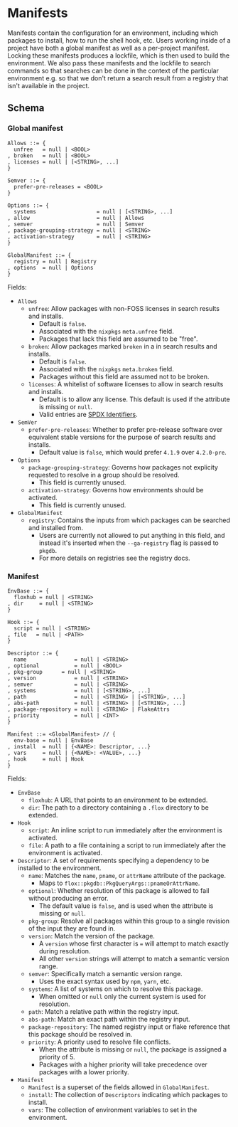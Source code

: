 # Manifests

Manifests contain the configuration for an environment, including which packages to install, how to run the shell hook, etc.
Users working inside of a project have both a global manifest as well as a per-project manifest.
Locking these manifests produces a lockfile, which is then used to build the environment.
We also pass these manifests and the lockfile to search commands so that searches can be done in the context of the particular environment e.g. so that we don't return a search result from a registry that isn't available in the project.

## Schema

### Global manifest
```
Allows ::= {
  unfree   = null | <BOOL>
, broken   = null | <BOOL>
, licenses = null | [<STRING>, ...]
}

Semver ::= {
  prefer-pre-releases = <BOOL>
}

Options ::= {
  systems                   = null | [<STRING>, ...]
, allow                     = null | Allows
, semver                    = null | Semver
, package-grouping-strategy = null | <STRING>
, activation-strategy       = null | <STRING>
}

GlobalManifest ::= {
  registry = null | Registry
, options  = null | Options
}
```

Fields:
- `Allows`
  - `unfree`: Allow packages with non-FOSS licenses in search results and installs.
    - Default is `false`.
    - Associated with the `nixpkgs` `meta.unfree` field.
    - Packages that lack this field are assumed to be "free".
  - `broken`: Allow packages marked `broken` in a in search results and installs.
    - Default is `false`.
    - Associated with the `nixpkgs` `meta.broken` field.
    - Packages without this field are assumed not to be broken.
  - `licenses`: A whitelist of software licenses to allow in search results and installs.
    - Default is to allow any license. This default is used if the attribute is missing or `null`.
    - Valid entries are [SPDX Identifiers](https://spdx.org/licenses).
- `SemVer`
  - `prefer-pre-releases`: Whether to prefer pre-release software over equivalent stable versions for the purpose of search results and installs.
    - Default value is `false`, which would prefer `4.1.9` over `4.2.0-pre`.
- `Options`
  - `package-grouping-strategy`: Governs how packages not explicity requested to resolve in a group should be resolved.
    - This field is currently unused.
  - `activation-strategy`: Governs how environments should be activated.
    - This field is currently unused.
- `GlobalManifest`
  - `registry`: Contains the inputs from which packages can be searched and installed from.
    - Users are currently not allowed to put anything in this field, and instead it's inserted when the `--ga-registry` flag is passed to `pkgdb`.
    - For more details on registries see the registry docs.


### Manifest

```
EnvBase ::= {
  floxhub = null | <STRING>
, dir     = null | <STRING>
}

Hook ::= {
  script = null | <STRING>
, file   = null | <PATH>
}

Descriptor ::= {
  name               = null | <STRING>
, optional           = null | <BOOL>
, pkg-group      = null | <STRING>
, version            = null | <STRING>
, semver             = null | <STRING>
, systems            = null | [<STRING>, ...]
, path               = null | <STRING> | [<STRING>, ...]
, abs-path           = null | <STRING> | [<STRING>, ...]
, package-repository = null | <STRING> | FlakeAttrs
, priority           = null | <INT>
}

Manifest ::= <GlobalManifest> // {
  env-base = null | EnvBase
, install  = null | {<NAME>: Descriptor, ...}
, vars     = null | {<NAME>: <VALUE>, ...}
, hook     = null | Hook
}

```

Fields:
- `EnvBase`
  - `floxhub`: A URL that points to an environment to be extended.
  - `dir`: The path to a directory containing a `.flox` directory to be extended.
- `Hook`
  - `script`: An inline script to run immediately after the environment is activated.
  - `file`: A path to a file containing a script to run immediately after the environment is activated.
- `Descriptor`: A set of requirements specifying a dependency to be installed to the environment.
  - `name`: Matches the `name`, `pname`, or `attrName` attribute of the package.
    - Maps to `flox::pkgdb::PkgQueryArgs::pnameOrAttrName`.
  - `optional`: Whether resolution of this package is allowed to fail without producing an error.
    - The default value is `false`, and is used when the attribute is missing or `null`.
  - `pkg-group`: Resolve all packages within this group to a single revision of the input they are found in.
  - `version`: Match the version of the package.
    - A `version` whose first character is `=` will attempt to match exactly during resolution.
    - All other `version` strings will attempt to match a semantic version range.
  - `semver`: Specifically match a semantic version range.
    - Uses the exact syntax used by `npm`, `yarn`, etc.
  - `systems`: A list of systems on which to resolve this package.
    - When omitted or `null` only the current system is used for resolution.
  - `path`: Match a relative path within the registry input.
  - `abs-path`: Match an exact path within the registry input.
  - `package-repository`: The named registry input or flake reference that this package should be resolved in.
  - `priority`: A priority used to resolve file conflicts.
    - When the attribute is missing or `null`, the package is assigned a priority of 5.
    - Packages with a higher priority will take precedence over packages with a lower priority.
- `Manifest`
  - `Manifest` is a superset of the fields allowed in `GlobalManifest`.
  - `install`: The collection of `Descriptors` indicating which packages to install.
  - `vars`: The collection of environment variables to set in the environment.
